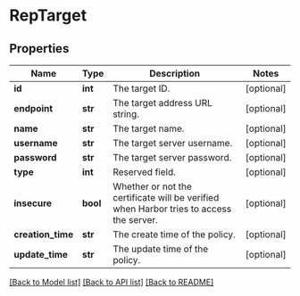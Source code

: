 # RepTarget

## Properties
Name | Type | Description | Notes
------------ | ------------- | ------------- | -------------
**id** | **int** | The target ID. | [optional] 
**endpoint** | **str** | The target address URL string. | [optional] 
**name** | **str** | The target name. | [optional] 
**username** | **str** | The target server username. | [optional] 
**password** | **str** | The target server password. | [optional] 
**type** | **int** | Reserved field. | [optional] 
**insecure** | **bool** | Whether or not the certificate will be verified when Harbor tries to access the server. | [optional] 
**creation_time** | **str** | The create time of the policy. | [optional] 
**update_time** | **str** | The update time of the policy. | [optional] 

[[Back to Model list]](../README.md#documentation-for-models) [[Back to API list]](../README.md#documentation-for-api-endpoints) [[Back to README]](../README.md)


